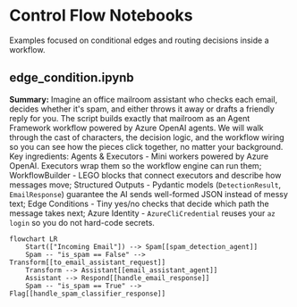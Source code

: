 # Control Flow Notebooks

Examples focused on conditional edges and routing decisions inside a workflow.

## edge_condition.ipynb

**Summary:** Imagine an office mailroom assistant who checks each email, decides whether it's spam, and either throws it away or drafts a friendly reply for you. The script builds exactly that mailroom as an Agent Framework workflow powered by Azure OpenAI agents. We will walk through the cast of characters, the decision logic, and the workflow wiring so you can see how the pieces click together, no matter your background. Key ingredients: Agents & Executors - Mini workers powered by Azure OpenAI. Executors wrap them so the workflow engine can run them; WorkflowBuilder - LEGO blocks that connect executors and describe how messages move; Structured Outputs - Pydantic models (`DetectionResult`, `EmailResponse`) guarantee the AI sends well-formed JSON instead of messy text; Edge Conditions - Tiny yes/no checks that decide which path the message takes next; Azure Identity - `AzureCliCredential` reuses your `az login` so you do not hard-code secrets.

```mermaid
flowchart LR
    Start(["Incoming Email"]) --> Spam[[spam_detection_agent]]
    Spam -- "is_spam == False" --> Transform[[to_email_assistant_request]]
    Transform --> Assistant[[email_assistant_agent]]
    Assistant --> Respond[[handle_email_response]]
    Spam -- "is_spam == True" --> Flag[[handle_spam_classifier_response]]
```
